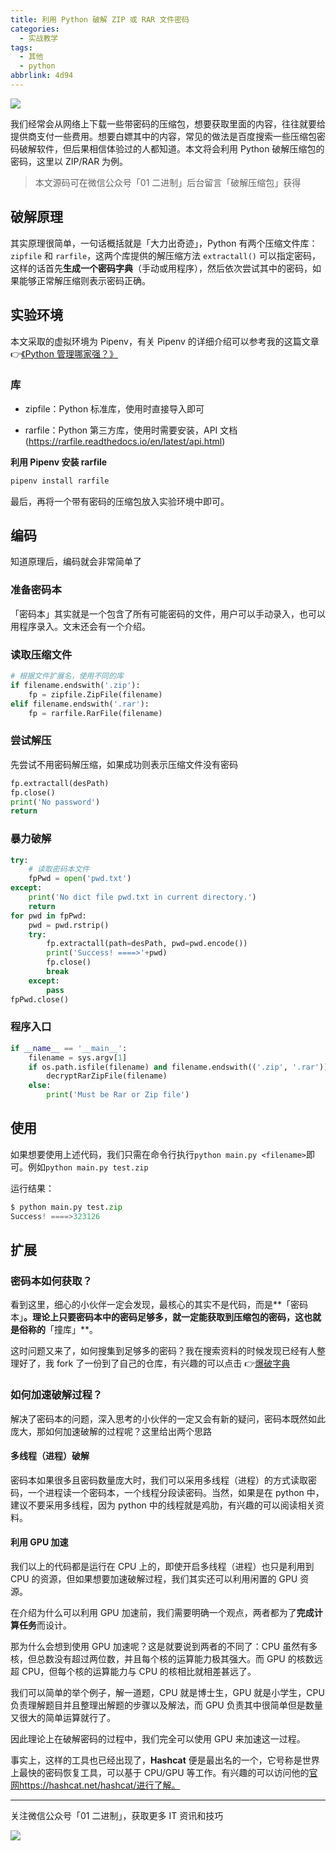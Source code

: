 ```yaml
---
title: 利用 Python 破解 ZIP 或 RAR 文件密码
categories:
  - 实战教学
tags:
  - 其他
  - python
abbrlink: 4d94
---
```


![](https://tva1.sinaimg.cn/large/006tNbRwly1gakf21vy14j31ax0u0myf.jpg)

我们经常会从网络上下载一些带密码的压缩包，想要获取里面的内容，往往就要给提供商支付一些费用。想要白嫖其中的内容，常见的做法是百度搜索一些压缩包密码破解软件，但后果相信体验过的人都知道。本文将会利用 Python 破解压缩包的密码，这里以 ZIP/RAR 为例。

> 本文源码可在微信公众号「01 二进制」后台留言「破解压缩包」获得

## 破解原理

其实原理很简单，一句话概括就是「大力出奇迹」，Python 有两个压缩文件库：`zipfile` 和 `rarfile`，这两个库提供的解压缩方法 `extractall()` 可以指定密码，这样的话首先**生成一个密码字典**（手动或用程序），然后依次尝试其中的密码，如果能够正常解压缩则表示密码正确。

## 实验环境

本文采取的虚拟环境为 Pipenv，有关 Pipenv 的详细介绍可以参考我的这篇文章 👉[《Python 管理哪家强？》](https://juejin.im/post/5c8b2d01518825068d1d24c3#heading-1)

### 库

- zipfile：Python 标准库，使用时直接导入即可

- rarfile：Python 第三方库，使用时需要安装，API 文档(https://rarfile.readthedocs.io/en/latest/api.html)

**利用 Pipenv 安装 rarfile**

```sh
pipenv install rarfile
```

最后，再将一个带有密码的压缩包放入实验环境中即可。

## 编码

知道原理后，编码就会非常简单了

### 准备密码本

「密码本」其实就是一个包含了所有可能密码的文件，用户可以手动录入，也可以用程序录入。文末还会有一个介绍。

### 读取压缩文件

```python
# 根据文件扩展名，使用不同的库
if filename.endswith('.zip'):
    fp = zipfile.ZipFile(filename)
elif filename.endswith('.rar'):
    fp = rarfile.RarFile(filename)
```

### 尝试解压

先尝试不用密码解压缩，如果成功则表示压缩文件没有密码

```python
fp.extractall(desPath)
fp.close()
print('No password')
return
```

### 暴力破解

```python
try:
    # 读取密码本文件
    fpPwd = open('pwd.txt')
except:
    print('No dict file pwd.txt in current directory.')
    return
for pwd in fpPwd:
    pwd = pwd.rstrip()
    try:
        fp.extractall(path=desPath, pwd=pwd.encode())
        print('Success! ====>'+pwd)
        fp.close()
        break
    except:
        pass
fpPwd.close()
```

### 程序入口

```python
if __name__ == '__main__':
    filename = sys.argv[1]
    if os.path.isfile(filename) and filename.endswith(('.zip', '.rar')):
        decryptRarZipFile(filename)
    else:
        print('Must be Rar or Zip file')
```

## 使用

如果想要使用上述代码，我们只需在命令行执行`python main.py <filename>`即可。例如`python main.py test.zip`

运行结果：

```python
$ python main.py test.zip
Success! ====>323126
```

## 扩展

### 密码本如何获取？

看到这里，细心的小伙伴一定会发现，最核心的其实不是代码，而是**「密码本」**。理论上只要密码本中的密码足够多，就一定能获取到压缩包的密码，这也就是俗称的**「撞库」**。

这时问题又来了，如何搜集到足够多的密码？我在搜索资料的时候发现已经有人整理好了，我 fork 了一份到了自己的仓库，有兴趣的可以点击 👉[爆破字典](https://github.com/YueYongDev/Blasting_dictionary)

### 如何加速破解过程？

解决了密码本的问题，深入思考的小伙伴的一定又会有新的疑问，密码本既然如此庞大，那如何加速破解的过程呢？这里给出两个思路

#### 多线程（进程）破解

密码本如果很多且密码数量庞大时，我们可以采用多线程（进程）的方式读取密码，一个进程读一个密码本，一个线程分段读密码。当然，如果是在 python 中，建议不要采用多线程，因为 python 中的线程就是鸡肋，有兴趣的可以阅读相关资料。

#### 利用 GPU 加速

我们以上的代码都是运行在 CPU 上的，即使开启多线程（进程）也只是利用到 CPU 的资源，但如果想要加速破解过程，我们其实还可以利用闲置的 GPU 资源。

在介绍为什么可以利用 GPU 加速前，我们需要明确一个观点，两者都为了**完成计算任务**而设计。

那为什么会想到使用 GPU 加速呢？这是就要说到两者的不同了：CPU 虽然有多核，但总数没有超过两位数，并且每个核的运算能力极其强大。而 GPU 的核数远超 CPU，但每个核的运算能力与 CPU 的核相比就相差甚远了。

我们可以简单的举个例子，解一道题，CPU 就是博士生，GPU 就是小学生，CPU 负责理解题目并且整理出解题的步骤以及解法，而 GPU 负责其中很简单但是数量又很大的简单运算就行了。

因此理论上在破解密码的过程中，我们完全可以使用 GPU 来加速这一过程。

事实上，这样的工具也已经出现了，**Hashcat** 便是最出名的一个，它号称是世界上最快的密码恢复工具，可以基于 CPU/GPU 等工作。有兴趣的可以访问他的[官网](https://hashcat.net/hashcat/)https://hashcat.net/hashcat/进行了解。

---

关注微信公众号「01 二进制」，获取更多 IT 资讯和技巧

![](https://tva1.sinaimg.cn/large/006tNbRwly1gakgye5et2j31970oxq5a.jpg)
